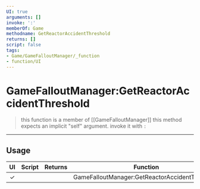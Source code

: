 ```yaml
---
UI: true
arguments: []
invoke: ':'
memberOf: Game
methodname: GetReactorAccidentThreshold
returns: []
script: false
tags:
- Game/GameFalloutManager/_function
- function/UI
---
```

# GameFalloutManager:GetReactorAccidentThreshold
> this function is a member of [[GameFalloutManager]]
> this method expects an implicit "self" argument. invoke it with `:`
-----
## Usage
|  UI | Script | Returns | Function | Arguments |
|:---:|:------:|-------:|:--------:|:---------|
|✓| ||GameFalloutManager:GetReactorAccidentThreshold||
